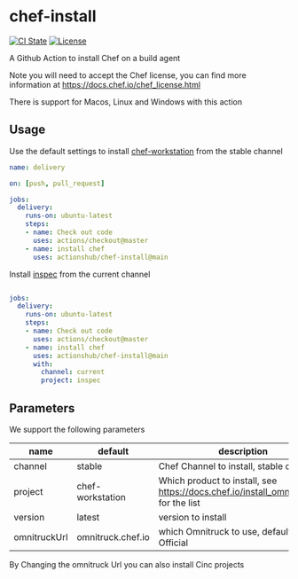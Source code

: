 # chef-install

[![CI State](https://github.com/actionshub/chef-install/workflows/generic-linters/badge.svg)](https://github.com/actionshub/markdownlint)
[![License](https://img.shields.io/badge/License-Apache%202.0-green.svg)](https://opensource.org/licenses/Apache-2.0)

A Github Action to install Chef on a build agent

Note you will need to accept the Chef license, you can find more information at <https://docs.chef.io/chef_license.html>

There is support for Macos, Linux and Windows with this action

## Usage

Use the default settings to install [chef-workstation](https://www.chef.sh/docs/chef-workstation/about/) from the stable channel

```yaml
name: delivery

on: [push, pull_request]

jobs:
  delivery:
    runs-on: ubuntu-latest
    steps:
    - name: Check out code
      uses: actions/checkout@master
    - name: install chef
      uses: actionshub/chef-install@main
```

Install [inspec](https://www.inspec.io/) from the current channel

```yaml

jobs:
  delivery:
    runs-on: ubuntu-latest
    steps:
    - name: Check out code
      uses: actions/checkout@master
    - name: install chef
      uses: actionshub/chef-install@main
      with:
        channel: current
        project: inspec
```

## Parameters

We support the following parameters

| name         | default           | description                                                                            |
| ------------ | ----------------- | -------------------------------------------------------------------------------------- |
| channel      | stable            | Chef Channel to install, stable or current                                             |
| project      | chef-workstation  | Which product to install, see <https://docs.chef.io/install_omnibus.html> for the list |
| version      | latest            | version to install                                                                     |
| omnitruckUrl | omnitruck.chef.io | which Omnitruck to use, default is Chef Official                                       |

By Changing the omnitruck Url you can also install Cinc projects
